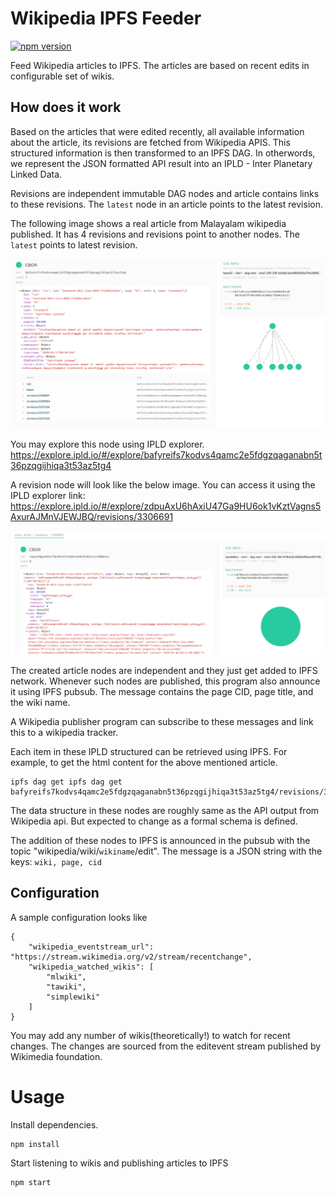 # Wikipedia IPFS Feeder

[![npm version](https://img.shields.io/npm/v/wikipedia-ipfs-feeder.svg?style=flat)](https://www.npmjs.com/package/wikipedia-ipfs-feeder)

Feed Wikipedia articles to IPFS. The articles are based on recent edits in configurable set of wikis.

## How does it work

Based on the articles that were edited recently, all available information about the article, its revisions are fetched from Wikipedia APIS. This structured information is then transformed to an IPFS DAG. In otherwords, we represent the JSON formatted API result into an IPLD - Inter Planetary Linked Data.

Revisions are independent immutable DAG nodes and article contains links to these revisions. The `latest` node in an article points to the latest revision.

The following image shows a real article from Malayalam wikipedia published. It has 4 revisions and revisions point to another nodes. The `latest`  points to latest revision.

[![](./doc/images/page-dag.png)](https://explore.ipld.io/#/explore/bafyreie3ib63ljd5ojtzrqwmdeo75rnehby7ugqc7tb2fr2k6t5nintarm)

You may explore this node using IPLD explorer. https://explore.ipld.io/#/explore/bafyreifs7kodvs4qamc2e5fdgzqaganabn5t36pzqgijhiqa3t53az5tg4

A revision node will look like the below image. You can access it using the IPLD explorer link: https://explore.ipld.io/#/explore/zdpuAxU6hAxiU47Ga9HU6ok1vKztVagns5AxurAJMnVJEWJBQ/revisions/3306691

[![](./doc/images/revision-dag.png)](https://explore.ipld.io/#/explore/zdpuAxU6hAxiU47Ga9HU6ok1vKztVagns5AxurAJMnVJEWJBQ/revisions/3306691)

The created article nodes are independent and they just get added to IPFS network. Whenever such nodes are published, this program also announce it using IPFS pubsub. The message contains the page CID, page title, and the wiki name.

A Wikipedia publisher program can subscribe to these messages and link this to a wikipedia tracker.

Each item in these IPLD structured can be retrieved using IPFS. For example, to get the html content for the above mentioned article.

```
ipfs dag get ipfs dag get bafyreifs7kodvs4qamc2e5fdgzqaganabn5t36pzqgijhiqa3t53az5tg4/revisions/3306691/content/html
```

The data structure in these nodes are roughly same as the API output from Wikipedia api. But expected to change as a formal schema is defined.

The addition of these nodes to IPFS is announced in the pubsub with the topic
"wikipedia/wiki/`wikiname`/edit". The message is a JSON string with the keys:
`wiki, page, cid`

## Configuration

A sample configuration looks like

```
{
    "wikipedia_eventstream_url": "https://stream.wikimedia.org/v2/stream/recentchange",
    "wikipedia_watched_wikis": [
        "mlwiki",
        "tawiki",
        "simplewiki"
    ]
}
```

You may add any number of wikis(theoretically!) to watch for recent changes. The changes are sourced from the editevent stream published by Wikimedia foundation.


# Usage

Install dependencies.

```
npm install
```

Start listening to wikis and publishing articles to IPFS

```
npm start
```
